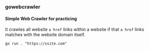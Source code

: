 ### gowebcrawler


#### Simple Web Crawler for practicing

It crawles all website `a href` links within a website if that `a href` links matches with the website domain itself. 

```
go run . "https://xsite.com"
```
